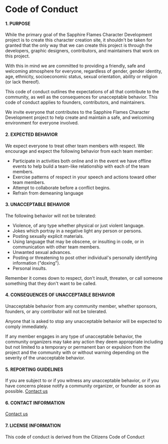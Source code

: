 # Code of Conduct

#### 1. PURPOSE

While the primary goal of the Sapphire Flames Character Development project is to create this character creation site, it shouldn't be taken for granted that the only way that we can create this project is through the developers, graphic designers, contributors, and maintainers that work on this project.

With this in mind we are committed to providing a friendly, safe and welcoming atmosphere for everyone, regardless of gender, gender identity, age, ethnicity, socioeconomic status, sexual orientation, ability or religion (or lack thereof).

This code of conduct outlines the expectations of all that contribute to the community, as well as the consequences for unacceptable behavior. This code of conduct applies to founders, contributors, and maintainers.

We invite everyone that contributes to the Sapphire Flames Character Development project to help create and maintain a safe, and welcoming environment for everyone involved.

#### 2. EXPECTED BEHAVIOR

We expect everyone to treat other team members with respect. We encourage and expect the following behavior from each team member:

- Participate in activities both online and in the event we have offline events to help build a team-like relationship with each of the team members.
- Exercise patterns of respect in your speech and actions toward other team members.
- Attempt to collaborate before a conflict begins.
- Refrain from demeaning language

#### 3. UNACCEPTABLE BEHAVIOR

The following behavior will not be tolerated:

- Violence, of any type whether physical or just violent language.
- Jokes which portray in a negative light any person or persons.
- Posting sexually explicit materials.
- Using language that may be obscene, or insulting in code, or in communication with other team members.
- Unwanted sexual advances.
- Posting or threatening to post other individual's personally identifying information ("doxing").
- Personal insults.

Remember it comes down to respect, don't insult, threaten, or call someone something that they don't want to be called.

#### 4. CONSEQUENCES OF UNACCEPTABLE BEHAVIOR

Unacceptable behavior from any community member, whether sponsors, founders, or any contributor will not be tolerated.

Anyone that is asked to stop any unacceptable behavior will be expected to comply immediately.

If any member engages in any type of unacceptable behavior, the community organizers may take any action they deem appropriate including but not limited to a temporary or permanent ban or expulsion from the project and the community with or without warning depending on the severity of the unacceptable behavior.

#### 5. REPORTING GUIDELINES
If you are subject to or if you witness any unacceptable behavior, or if you have concerns please notify a community organizer, or founder as soon as possible. [Contact us](founders@sapphireflames.com)

#### 6. CONTACT INFORMATION

[Contact us](founders@sapphireflames.com)

#### 7. LICENSE INFORMATION
This code of conduct is derived from the Citizens Code of Conduct